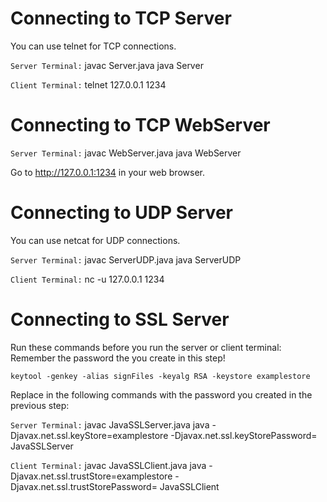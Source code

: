 # Connecting to TCP Server
You can use telnet for TCP connections.

`Server Terminal:`
    javac Server.java
    java Server

`Client Terminal:`
    telnet 127.0.0.1 1234

# Connecting to TCP WebServer
`Server Terminal:`
    javac WebServer.java
    java WebServer

Go to http://127.0.0.1:1234 in your web browser.

# Connecting to UDP Server
You can use netcat for UDP connections.

`Server Terminal:`
    javac ServerUDP.java
    java ServerUDP

`Client Terminal:`
    nc -u 127.0.0.1 1234

# Connecting to SSL Server
Run these commands before you run the server or client terminal:
Remember the password the you create in this step!

    keytool -genkey -alias signFiles -keyalg RSA -keystore examplestore

Replace <password> in the following commands with the password you created in the previous step:

`Server Terminal:`
    javac JavaSSLServer.java
    java -Djavax.net.ssl.keyStore=examplestore -Djavax.net.ssl.keyStorePassword=<password> JavaSSLServer

`Client Terminal:`
    javac JavaSSLClient.java
    java -Djavax.net.ssl.trustStore=examplestore -Djavax.net.ssl.trustStorePassword=<password> JavaSSLClient

